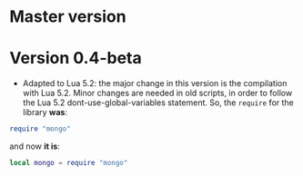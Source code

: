 # Master version

# Version 0.4-beta

- Adapted to Lua 5.2: the major change in this version is the
compilation with Lua 5.2. Minor changes are needed in old scripts, in
order to follow the Lua 5.2 dont-use-global-variables statement.  So,
the `require` for the library **was**:

```Lua
require "mongo"
```

and now **it is**:

```Lua
local mongo = require "mongo"
```
